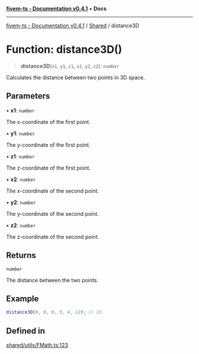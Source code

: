 [**fivem-ts - Documentation v0.4.1**](../../../README.md) • **Docs**

***

[fivem-ts - Documentation v0.4.1](../../../README.md) / [Shared](../README.md) / distance3D

# Function: distance3D()

> **distance3D**(`x1`, `y1`, `z1`, `x2`, `y2`, `z2`): `number`

Calculates the distance between two points in 3D space.

## Parameters

• **x1**: `number`

The x-coordinate of the first point.

• **y1**: `number`

The y-coordinate of the first point.

• **z1**: `number`

The z-coordinate of the first point.

• **x2**: `number`

The x-coordinate of the second point.

• **y2**: `number`

The y-coordinate of the second point.

• **z2**: `number`

The z-coordinate of the second point.

## Returns

`number`

The distance between the two points.

## Example

```ts
distance3D(0, 0, 0, 3, 4, 12); // 13
```

## Defined in

[shared/utils/FMath.ts:123](https://github.com/Purpose-Dev/fivem-ts/blob/af9f57481b70813a163451854c2103aaaed13195/src/shared/utils/FMath.ts#L123)
